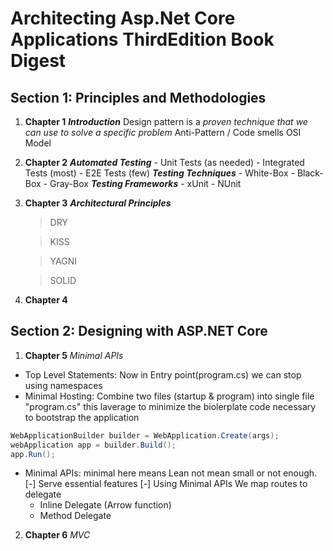 # Architecting Asp.Net Core Applications ThirdEdition Book Digest
## Section 1: Principles and Methodologies
1. **Chapter 1**
    ***Introduction***
    Design pattern is a _proven technique that we can use to solve a specific problem_
    Anti-Pattern / Code smells
    OSI Model
2. **Chapter 2**
    ***Automated Testing***
        - Unit Tests (as needed)
        - Integrated Tests (most)
        - E2E Tests (few)
    ***Testing Techniques***
        - White-Box
        - Black-Box
        - Gray-Box
    ***Testing Frameworks***
        - xUnit
        - NUnit
    
3. **Chapter 3**
    ***Architectural Principles***
    >DRY

    >KISS
    
    >YAGNI
    
    >SOLID
4. **Chapter 4**
## Section 2: Designing with ASP.NET Core
1. **Chapter 5** *Minimal APIs*
* Top Level Statements: Now in Entry point(program.cs) we can stop using namespaces
* Minimal Hosting: Combine two files (startup & program) into single file "program.cs" this laverage to minimize the biolerplate code necessary to bootstrap the application
```C#
WebApplicationBuilder builder = WebApplication.Create(args);
webApplication app = builder.Build();
app.Run();

```
* Minimal APIs: minimal here means Lean not mean small or not enough.
[-] Serve essential features
[-] Using Minimal APIs We map routes to delegate
    - Inline Delegate (Arrow function)
    - Method Delegate 

2. **Chapter 6** *MVC*